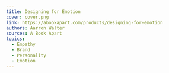 ```yaml
---
title: Designing for Emotion
cover: cover.png
link: https://abookapart.com/products/designing-for-emotion
authors: Aarron Walter
sources: A Book Apart
topics:
  - Empathy
  - Brand
  - Personality
  - Emotion
---
```

